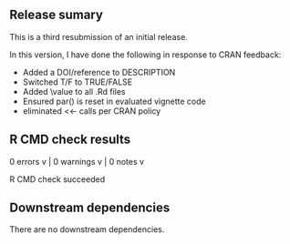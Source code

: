 ## Release sumary

This is a third resubmission of an initial release.

In this version, I have done the following 
in response to CRAN feedback:

* Added a DOI/reference to DESCRIPTION
* Switched T/F to TRUE/FALSE
* Added \value to all .Rd files
* Ensured par() is reset in evaluated vignette code 
* eliminated <<- calls per CRAN policy 

## R CMD check results

0 errors v | 0 warnings v | 0 notes v

R CMD check succeeded

## Downstream dependencies

There are no downstream dependencies.
